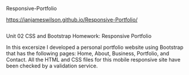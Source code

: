 Responsive-Portfolio

https://ianjameswilson.github.io/Responsive-Portfolio/

![]()

Unit 02 CSS and Bootstrap Homework: Responsive Portfolio


In this excersize I developed a personal portfolio website using Bootstrap that has the following pages: Home, About, Business, Portfolio, and Contact. All the HTML and CSS files for this mobile responsive site have been checked by a validation service. 
